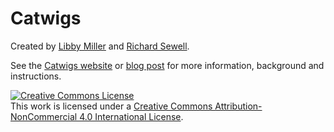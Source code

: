 # Catwigs

Created by <a href="http;//planb.nicecupoftea.org">Libby Miller</a> and <a href="http://jarkman.co.uk">Richard Sewell</a>.

See the <a href="http://catwigs.org">Catwigs website</a> or <a 
href="https://planb.nicecupoftea.org/2014/12/13/catwigs-a-conversation-with-your-project/">blog post</a> 
for more information, background and instructions.

<a rel="license" 
href="http://creativecommons.org/licenses/by-nc/4.0/"><img alt="Creative 
Commons License" style="border-width:0" 
src="https://i.creativecommons.org/l/by-nc/4.0/88x31.png" /></a><br 
/>This work is licensed under a <a rel="license" 
href="http://creativecommons.org/licenses/by-nc/4.0/">Creative Commons 
Attribution-NonCommercial 4.0 International License</a>.

